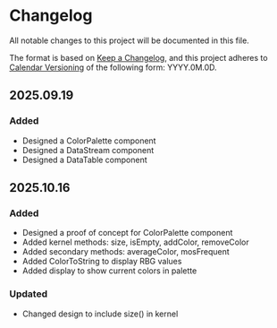 # Changelog

All notable changes to this project will be documented in this file.

The format is based on [Keep a Changelog](https://keepachangelog.com/en/1.1.0/),
and this project adheres to [Calendar Versioning](https://calver.org/) of
the following form: YYYY.0M.0D.

## 2025.09.19

### Added

- Designed a ColorPalette component
- Designed a DataStream component
- Designed a DataTable component

## 2025.10.16

### Added

- Designed a proof of concept for ColorPalette component
- Added kernel methods: size, isEmpty, addColor, removeColor
- Added secondary methods: averageColor, mosFrequent
- Added ColorToString to display RBG values
- Added display to show current colors in palette

### Updated

- Changed design to include size() in kernel
